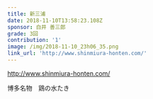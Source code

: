 ```yaml
---
title: 新三浦
date: 2018-11-10T13:58:23.108Z
sponsor: 白井 善三郎
grade: 3回
contribution: '1'
image: /img/2018-11-10_23h06_35.png
link_url: 'http://www.shinmiura-honten.com/'
---
```

http://www.shinmiura-honten.com/

博多名物　鶏の水たき

